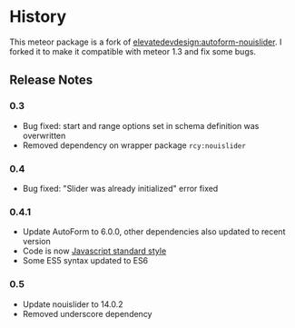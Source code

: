 # History
This meteor package is a fork of [elevatedevdesign:autoform-nouislider](https://github.com/ElevateDev/meteor-autoform-nouislider). I forked it to make it compatible with meteor 1.3 and fix some bugs.


## Release Notes

### 0.3
- Bug fixed: start and range options set in schema definition was overwritten
- Removed dependency on wrapper package `rcy:nouislider`

### 0.4
- Bug fixed: "Slider was already initialized" error fixed

### 0.4.1
- Update AutoForm to 6.0.0, other dependencies also updated to recent version
- Code is now [Javascript standard style](https://standardjs.com/)
- Some ES5 syntax updated to ES6

### 0.5
- Update nouislider to 14.0.2
- Removed underscore dependency
